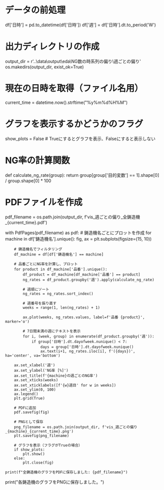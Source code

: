 # データの前処理
df['日時'] = pd.to_datetime(df['日時'])
df['週'] = df['日時'].dt.to_period('W')

# 出力ディレクトリの作成
output_dir = r'..\data\output\eda\NG数の時系列の偏り\週ごとの偏り'
os.makedirs(output_dir, exist_ok=True)

# 現在の日時を取得（ファイル名用）
current_time = datetime.now().strftime("%y%m%d%H%M")

# グラフを表示するかどうかのフラグ
show_plots = False  # Trueにするとグラフを表示、Falseにすると表示しない

# NG率の計算関数
def calculate_ng_rate(group):
    return group[group['目的変数'] == 1].shape[0] / group.shape[0] * 100

# PDFファイルを作成
pdf_filename = os.path.join(output_dir, f'vis_週ごとの偏り_全鋳造機_{current_time}.pdf')

with PdfPages(pdf_filename) as pdf:
    # 鋳造機名ごとにプロットを作成
    for machine in df['鋳造機名'].unique():
        fig, ax = plt.subplots(figsize=(15, 10))
        
        # 鋳造機名でフィルタリング
        df_machine = df[df['鋳造機名'] == machine]
        
        # 品番ごとにNG率を計算し、プロット
        for product in df_machine['品番'].unique():
            df_product = df_machine[df_machine['品番'] == product]
            ng_rates = df_product.groupby('週').apply(calculate_ng_rate)
            
            # 週順にソート
            ng_rates = ng_rates.sort_index()
            
            # 週番号を振り直す
            weeks = range(1, len(ng_rates) + 1)
            
            ax.plot(weeks, ng_rates.values, label=f'品番 {product}', marker='o')
            
            # 7日間未満の週にテキストを表示
            for i, (week, group) in enumerate(df_product.groupby('週')):
                if group['日時'].dt.dayofweek.nunique() < 7:
                    days = group['日時'].dt.dayofweek.nunique()
                    ax.text(i+1, ng_rates.iloc[i], f'({days})', ha='center', va='bottom')
        
        ax.set_xlabel('週')
        ax.set_ylabel('NG率 [%]')
        ax.set_title(f'{machine}の週ごとのNG率')
        ax.set_xticks(weeks)
        ax.set_xticklabels([f'{w}週目' for w in weeks])
        ax.set_ylim(0, 100)
        ax.legend()
        plt.grid(True)
        
        # PDFに追加
        pdf.savefig(fig)
        
        # PNGとして保存
        png_filename = os.path.join(output_dir, f'vis_週ごとの偏り_{machine}_{current_time}.png')
        plt.savefig(png_filename)
        
        # グラフを表示（フラグがTrueの場合）
        if show_plots:
            plt.show()
        else:
            plt.close(fig)
    
    print(f"全鋳造機のグラフをPDFに保存しました: {pdf_filename}")

print("各鋳造機のグラフをPNGに保存しました。")
